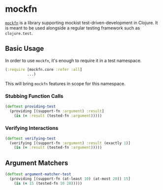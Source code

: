# mockfn

[`mockfn`](https://github.com/pmatiello/mockfn) is a library supporting
mockist test-driven-development in Clojure. It is meant to be used
alongside a regular testing framework such as `clojure.test`.

## Basic Usage

In order to use `mockfn`, it's enough to require it in a test
namespace.

```clj
(:require [mockfn.core :refer :all]
          ...)
```

This will bring `mockfn` features in scope for this namespace.

### Stubbing Function Calls

```clj
(deftest providing-test
  (providing [(support-fn :argument) :result]
    (is (= :result (tested-fn :argument)))))
```

### Verifying Interactions

```clj
(deftest verifying-test
  (verifying [(support-fn :argument) :result (exactly 1)]
    (is (= :result (tested-fn :argument)))))
```

## Argument Matchers

```clj
(deftest argument-matcher-test
  (providing [(support-fn (at-least 10) (at-most 20)) 15]
    (is (= 15 (tested-fn 10 20)))))
```
